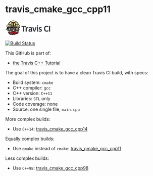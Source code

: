 # travis_cmake_gcc_cpp11

[![Travis CI logo](TravisCI.png)](https://travis-ci.org)

[![Build Status](https://travis-ci.org/richelbilderbeek/travis_cmake_gcc_cpp11.svg?branch=master)](https://travis-ci.org/richelbilderbeek/travis_cmake_gcc_cpp11)

This GitHub is part of:

 * [the Travis C++ Tutorial](https://github.com/richelbilderbeek/travis_cpp_tutorial)
 
The goal of this project is to have a clean Travis CI build, with specs:
 * Build system: `cmake`
 * C++ compiler: `gcc`
 * C++ version: `C++11`
 * Libraries: `STL` only
 * Code coverage: none
 * Source: one single file, `main.cpp`

More complex builds:

 * Use `C++14`: [travis_cmake_gcc_cpp14](https://www.github.com/richelbilderbeek/travis_cmake_gcc_cpp14)

Equally complex builds:

 * Use `qmake` instead of `cmake`: [travis_qmake_gcc_cpp11](https://www.github.com/richelbilderbeek/travis_qmake_gcc_cpp11)

Less complex builds:

 * Use `C++98`: [travis_cmake_gcc_cpp98](https://www.github.com/richelbilderbeek/travis_cmake_gcc_cpp98)
